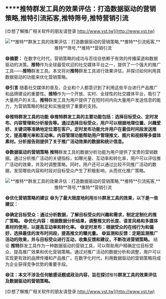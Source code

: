 ## ****推特**群发工具的效果评估：打造数据驱动的营销策略,**推特**引流拓客,**推特**筛号,**推特**营销引流**

[😍想了解推广相关软件的朋友请登录 http://www.vst.tw](http://www.vst.tw)

 <center><img src="https://vst.tw/MP4/tuiguang/png/8.png" alt="**推特**群发工具的效果评估：打造数据驱动的营销策略,**推特**引流拓客,**推特**筛号,**推特**营销引流"></center>

**😄摘要：**
在数字化时代，营销策略的成功与否往往依赖于有效的传播渠道和数据驱动的决策。**推特**作为全球最受欢迎的社交媒体平台之一，提供了一个强大的推广工具——**推特**群发工具。本文将对**推特**群发工具进行效果评估，并探讨如何利用其数据驱动的功能来优化营销策略。

**😄引言**
随着社交媒体的普及，企业和个人都意识到了利用这些平台进行产品推广和品牌建设的重要性。**推特**作为一个开放、实时、全球性的社交媒体平台，吸引了大量用户的关注。**推特**群发工具为用户提供了在短时间内向大量用户发送信息的能力，为营销策略的制定和实施提供了重要的支持。

**😄**推特**群发工具的功能**
**😄**推特**群发工具的主要功能包括：选择目标受众、定时发布、内容管理和分析报告等。通过选择目标受众，用户可以根据地理位置、兴趣爱好、关键词等准确地定位潜在客户。定时发布功能允许用户在最佳时间段发送推文，提高曝光率和互动率。内容管理功能帮助用户管理推文、图片和视频等多媒体素材。分析报告则提供了关于推广活动效果的数据和统计信息。**

**😄数据驱动的营销策略**
**推特**群发工具的数据分析功能为用户提供了宝贵的营销数据。通过分析推广活动的关键指标，如曝光量、互动率和转化率，用户可以评估推广活动的效果，并及时调整策略。同时，用户还可以通过比较不同推广活动的数据，发现哪些内容和时段对目标受众产生了积极影响，从而优化推广策略。

 <center><img src="https://vst.tw/MP4/tuiguang/png/1.png" alt="**推特**群发工具的效果评估：打造数据驱动的营销策略,**推特**引流拓客,**推特**筛号,**推特**营销引流"></center>

**😄优化营销策略的建议**
**😄为了最大限度地利用**推特**群发工具的效果，以下是一些建议：**

**😄确定目标受众：通过分析数据，了解目标受众的兴趣和需求，制定定制化的推广策略。**
**😄优化内容：根据数据分析结果，调整推文的长度、语言风格和多媒体素材的使用，以提高互动率和转化率。**
**😄定时发布：根据受众的在线行为和偏好，选择最佳的发布时间段，提高推文的曝光量。**
**😄监测和反馈：定期监测推广活动的效果，并与目标受众进行互动，收集反馈和建议，不断改进营销策略。**
结论 **推特**群发工具作为一种数据驱动的营销工具，可以帮助用户精确定位目标受众、提高推广效果和优化营销策略。通过对推广活动的数据分析和调整，用户可以实现更有效的品牌传播和产品推广。在数字化时代，利用数据驱动的营销策略将成为企业获得竞争优势的重要手段。

**😄注：本文不涉及任何敏感话题或政治内容，旨在探讨**推特**群发工具的效果评估及数据驱动的营销策略。**

[😍想了解推广相关软件的朋友请登录 http://www.vst.tw](http://www.vst.tw)




